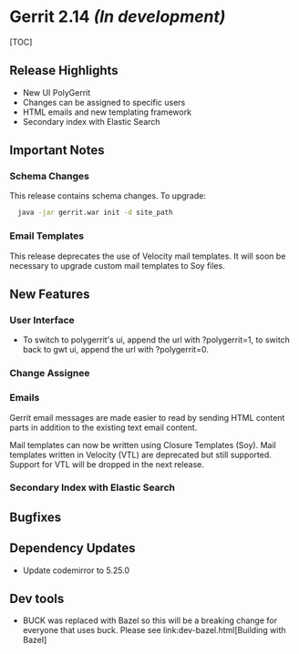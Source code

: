 # Gerrit 2.14 *(In development)*

[TOC]

## Release Highlights

* New UI PolyGerrit
* Changes can be assigned to specific users
* HTML emails and new templating framework
* Secondary index with Elastic Search

## Important Notes

### Schema Changes

This release contains schema changes. To upgrade:

``` sh
  java -jar gerrit.war init -d site_path
```

### Email Templates

This release deprecates the use of Velocity mail templates. It will soon
be necessary to upgrade custom mail templates to Soy files.

## New Features

### User Interface

* To switch to polygerrit's ui, append the url with ?polygerrit=1, to switch back to gwt ui, append
the url with ?polygerrit=0.

### Change Assignee

### Emails

Gerrit email messages are made easier to read by sending HTML content parts in
addition to the existing text email content.

Mail templates can now be written using Closure Templates (Soy). Mail templates
written in Velocity (VTL) are deprecated but still supported. Support for VTL
will be dropped in the next release.

### Secondary Index with Elastic Search

## Bugfixes

## Dependency Updates

* Update codemirror to 5.25.0

## Dev tools

* BUCK was replaced with Bazel so this will be a breaking change for everyone that uses buck.
  Please see link:dev-bazel.html[Building with Bazel]
